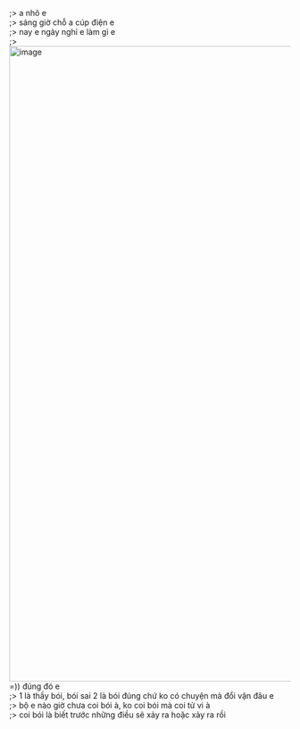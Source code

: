 ;> a nhô e<br>
;> sáng giờ chỗ a cúp điện e<br>
;> nay e ngày nghỉ e làm gì e<br>
;> <img width="1034" height="1138" alt="image" src="https://github.com/user-attachments/assets/69c42322-739e-4167-95e6-458606b35884" /><br>
=)) đúng đó e<br>
;> 1 là thầy bói, bói sai 2 là bói đúng chứ ko có chuyện mà đổi vận đâu e<br>
;> bộ e nào giờ chưa coi bói à, ko coi bói mà coi tử vi à<br>
;> coi bói là biết trước những điều sẽ xảy ra hoặc xảy ra rồi
